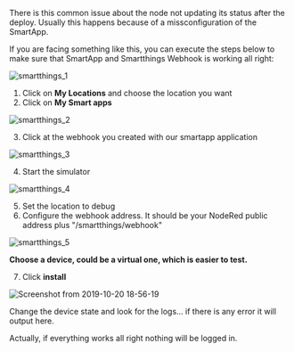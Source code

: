 There is this common issue about the node not updating its status after the deploy. Usually this happens
because of a missconfiguration of the SmartApp.

If you are facing something like this, you can execute the steps below to make sure that SmartApp and 
Smartthings Webhook is working all right:

![smartthings_1](https://user-images.githubusercontent.com/2933837/67167032-9518ee00-f36b-11e9-95b2-a7992ff01378.png)

1) Click on **My Locations** and choose the location you want
2) Click on **My Smart apps**

![smartthings_2](https://user-images.githubusercontent.com/2933837/67167044-bc6fbb00-f36b-11e9-862c-b8ca0c10aff2.png)

3) Click at the webhook you created with our smartapp application

![smartthings_3](https://user-images.githubusercontent.com/2933837/67167053-cbef0400-f36b-11e9-83a6-ec246e029bce.png)

4) Start the simulator

![smartthings_4](https://user-images.githubusercontent.com/2933837/67167058-d8735c80-f36b-11e9-91d9-6ff917371a33.png)

5) Set the location to debug
6) Configure the webhook address. It should be your NodeRed public address plus "/smartthings/webhook"

![smartthings_5](https://user-images.githubusercontent.com/2933837/67167070-fa6cdf00-f36b-11e9-89c9-d1c5bbce3c7f.png)

**Choose a device, could be a virtual one, which is easier to test.**

7) Click **install**

![Screenshot from 2019-10-20 18-56-19](https://user-images.githubusercontent.com/2933837/67167086-21c3ac00-f36c-11e9-9e52-2423792daa4f.png)

Change the device state and look for the logs... if there is any error it will output here. 

Actually, if everything works all right nothing will be logged in.
